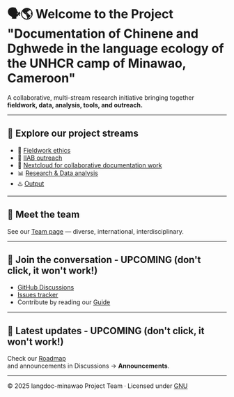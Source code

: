 # 🗣️🌎 Welcome to the Project "Documentation of Chinene and Dghwede in the language ecology of the UNHCR camp of Minawao, Cameroon"

A collaborative, multi-stream research initiative bringing together  
**fieldwork, data, analysis, tools, and outreach.**

---

## 🔗 Explore our project streams
- 🤝 [Fieldwork ethics](https://github.com/langdoc-minawao/field-ethics)  
- 🛜 [IIAB outreach](https://github.com/langdoc-minawao/iiab-outreach)  
- 🔗 [Nextcloud for collaborative documentation work](https://github.com/langdoc-minawao/field-nextcloud)  
- 📊 [Research & Data analysis](https://github.com/langdoc-minawao/data-analysis)  
- ♨️ [Output](https://github.com/langdoc-minawao/output)

---

## 👥 Meet the team
See our [Team page](team.md) — diverse, international, interdisciplinary.  

---

## 💬 Join the conversation - UPCOMING (don't click, it won't work!)
- [GitHub Discussions](https://github.com/ORG/project-meta/discussions)  
- [Issues tracker](https://github.com/ORG/project-meta/issues)  
- Contribute by reading our [Guide](https://github.com/ORG/project-meta/blob/main/CONTRIBUTING.md)

---

## 📅 Latest updates - UPCOMING (don't click, it won't work!)
Check our [Roadmap](https://github.com/ORG/project-meta/projects)  
and announcements in Discussions → **Announcements**.

---

© 2025 langdoc-minawao Project Team · Licensed under [GNU](LICENSE)